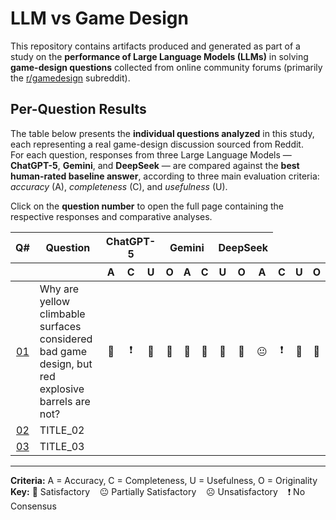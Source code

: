 # LLM vs Game Design

This repository contains artifacts produced and generated as part of a study on the **performance of Large Language Models (LLMs)** in solving **game-design questions** collected from online community forums (primarily the [r/gamedesign](https://www.reddit.com/r/gamedesign/) subreddit).

## Per-Question Results

The table below presents the **individual questions analyzed** in this study, each representing a real game-design discussion sourced from Reddit.  
For each question, responses from three Large Language Models — **ChatGPT-5**, **Gemini**, and **DeepSeek** — are compared against the **best human-rated baseline answer**, according to three main evaluation criteria: _accuracy_ (A), _completeness_ (C), and _usefulness_ (U).  

Click on the **question number** to open the full page containing the respective responses and comparative analyses.

<table>
  <thead>
    <tr>
      <th style="text-align:center;">Q#</th>
      <th>Question</th>
      <th colspan="3" style="text-align:center;">ChatGPT-5</th>
      <th colspan="3" style="text-align:center;">Gemini</th>
      <th colspan="3" style="text-align:center;">DeepSeek</th>
    </tr>
    <tr>
      <th></th>
      <th></th>
      <th style="text-align:center;">A</th>
      <th style="text-align:center;">C</th>
      <th style="text-align:center;">U</th>
      <th style="text-align:center;">O</th>
      <th style="text-align:center;">A</th>
      <th style="text-align:center;">C</th>
      <th style="text-align:center;">U</th>
      <th style="text-align:center;">O</th>
      <th style="text-align:center;">A</th>
      <th style="text-align:center;">C</th>
      <th style="text-align:center;">U</th>
      <th style="text-align:center;">O</th>
    </tr>
  </thead>
  <tbody>
    <!-- DUPLIQUE AS LINHAS ABAIXO CONFORME O NÚMERO DE QUESTÕES -->
    <tr>
      <td style="text-align:center;"><a href="question_001.md">01</a></td>
      <td>Why are yellow climbable surfaces considered bad game design, but red explosive barrels are not?</td>
      <td style="text-align:center;">🙂</td>
      <td style="text-align:center;">❗</td>
      <td style="text-align:center;">🙂</td>
      <td style="text-align:center;">🙂</td>
      <td style="text-align:center;">🙂</td>
      <td style="text-align:center;">🙂</td>
      <td style="text-align:center;">🙂</td>
      <td style="text-align:center;">🙂</td>
      <td style="text-align:center;">😐</td>
      <td style="text-align:center;">❗</td>
      <td style="text-align:center;">🙂</td>
      <td style="text-align:center;">🙂</td>
    </tr>
    <tr>
      <td style="text-align:center;"><a href="LINK_02">02</a></td>
      <td>TITLE_02</td>
      <td style="text-align:center;"></td>
      <td style="text-align:center;"></td>
      <td style="text-align:center;"></td>
      <td style="text-align:center;"></td>
      <td style="text-align:center;"></td>
      <td style="text-align:center;"></td>
      <td style="text-align:center;"></td>
      <td style="text-align:center;"></td>
      <td style="text-align:center;"></td>
      <td style="text-align:center;"></td>
      <td style="text-align:center;"></td>
      <td style="text-align:center;"></td>
    </tr>
    <tr>
      <td style="text-align:center;"><a href="LINK_03">03</a></td>
      <td>TITLE_03</td>
      <td style="text-align:center;"></td>
      <td style="text-align:center;"></td>
      <td style="text-align:center;"></td>
      <td style="text-align:center;"></td>
      <td style="text-align:center;"></td>
      <td style="text-align:center;"></td>
      <td style="text-align:center;"></td>
      <td style="text-align:center;"></td>
      <td style="text-align:center;"></td>
      <td style="text-align:center;"></td>
      <td style="text-align:center;"></td>
      <td style="text-align:center;"></td>
    </tr>
    <!-- ... continue até o número total de questões ... -->
  </tbody>
</table>

---

**Criteria:** A = Accuracy, C = Completeness, U = Usefulness, O = Originality
**Key:** 🙂 Satisfactory &nbsp;&nbsp; 😐 Partially Satisfactory &nbsp;&nbsp; ☹️ Unsatisfactory &nbsp;&nbsp; ❗ No Consensus
